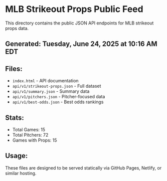 # MLB Strikeout Props Public Feed

This directory contains the public JSON API endpoints for MLB strikeout props data.

## Generated: Tuesday, June 24, 2025 at 10:16 AM EDT

## Files:
- `index.html` - API documentation
- `api/v1/strikeout-props.json` - Full dataset
- `api/v1/summary.json` - Summary data
- `api/v1/pitchers.json` - Pitcher-focused data  
- `api/v1/best-odds.json` - Best odds rankings

## Stats:
- Total Games: 15
- Total Pitchers: 72
- Games with Props: 15

## Usage:
These files are designed to be served statically via GitHub Pages, Netlify, or similar hosting.
